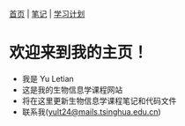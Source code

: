 [首页](/index.md) | [笔记](/note/index.md) | [学习计划](/learning_plan.md)
# 欢迎来到我的主页！

- 我是 Yu Letian
- 这是我的生物信息学课程网站
- 将在这里更新生物信息学课程笔记和代码文件
- 联系我(yult24@mails.tsinghua.edu.cn)
